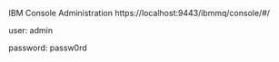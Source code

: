 IBM Console Administration
https://localhost:9443/ibmmq/console/#/

user: admin

password: passw0rd
